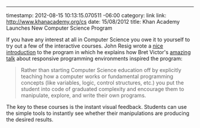 --- 
timestamp: 2012-08-15 10:13:15.070511 -06:00
category: link
link: http://www.khanacademy.org/cs
date: 15/08/2012
title: Khan Academy Launches New Computer Science Program

If you have any interest at all in Computer Science you owe it to yourself to try out a few of the interactive courses. John Resig wrote a [nice introduction](http://ejohn.org/blog/introducing-khan-cs/) to the program in which he explains how Bret Victor's [amazing talk](http://vimeo.com/36579366) about responsive programming environments inspired the program:

> Rather than starting Computer Science education off by explicitly teaching how a computer works or fundamental programming concepts (like variables, logic, control structures, etc.) you put the student into code of graduated complexity and encourage them to manipulate, explore, and write their own programs.

The key to these courses is the instant visual feedback. Students can use the simple tools to instantly see whether their manipulations are producing the desired results.

